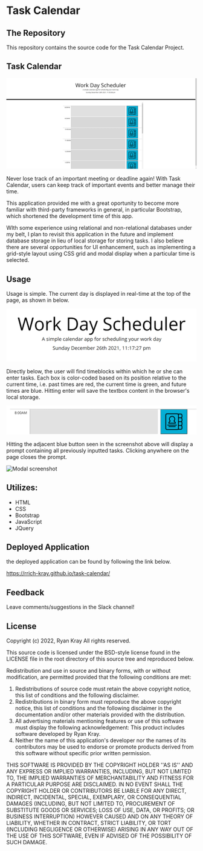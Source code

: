 # Task Calendar

## The Repository

This repository contains the source code for the Task Calendar Project.

## Task Calendar

![Task Calendar Screenshot](./assets/images/screen1.png)

Never lose track of an important meeting or deadline again! With Task Calendar, users can keep track of important events and better manage their time.

This application provided me with a great oportunity to become more familiar with third-party frameworks in general, in particular Bootstrap, which shortened the development time of this app.

WIth some experience using relational and non-relational databases under my belt, I plan to revisit this application in the future and implement database storage in lieu of local storage for storing tasks. I also believe there are several opportunities for UI enhancement, such as implementing a grid-style layout using CSS grid and modal display when a particular time is selected.

## Usage

Usage is simple. The current day is displayed in real-time at the top of the page, as shown in below.

![Moment.js Date Screenshot](./assets/images/screen2.png)

Directly below, the user will find timeblocks within which he or she can enter tasks. Each box is color-coded based on its position relative to the current time, i.e. past times are red, the current time is green, and future times are blue. Hitting enter will save the textbox content in the browser's local storage.

![Time Block Screenshot](./assets/images/screen3.png)

Hitting the adjacent blue button seen in the screenshot above will display a prompt containing all previously inputted tasks. Clicking anywhere on the page closes the prompt.

![Modal screenshot](./assets/images/screen4.png)

## Utilizes:

- HTML
- CSS
- Bootstrap
- JavaScript
- JQuery

## Deployed Application

the deployed application can be found by following the link below.

https://rrich-kray.github.io/task-calendar/

## Feedback

Leave comments/suggestions in the Slack channel!

## License

Copyright (c) 2022, Ryan Kray
All rights reserved.

This source code is licensed under the BSD-style license found in the LICENSE file in the root directory of this source tree and reproduced below.

Redistribution and use in source and binary forms, with or without modification, are permitted provided that the following conditions are met:

1. Redistributions of source code must retain the above copyright notice, this list of conditions and the following disclaimer.
2. Redistributions in binary form must reproduce the above copyright notice, this list of conditions and the following disclaimer in the documentation and/or other materials provided with the distribution.
3. All advertising materials mentioning features or use of this software must display the following acknowledgement: This product includes software developed by Ryan Kray.
4. Neither the name of this application's developer nor the names of its contributors may be used to endorse or promote products derived from this software without specific prior written permission.

THIS SOFTWARE IS PROVIDED BY THE COPYRIGHT HOLDER ''AS IS'' AND ANY EXPRESS OR IMPLIED WARRANTIES, INCLUDING, BUT NOT LIMITED TO, THE IMPLIED WARRANTIES OF MERCHANTABILITY AND FITNESS FOR A PARTICULAR PURPOSE ARE DISCLAIMED. IN NO EVENT SHALL THE COPYRIGHT HOLDER OR CONTRIBUTORS BE LIABLE FOR ANY DIRECT, INDIRECT, INCIDENTAL, SPECIAL, EXEMPLARY, OR CONSEQUENTIAL DAMAGES (INCLUDING, BUT NOT LIMITED TO, PROCUREMENT OF SUBSTITUTE GOODS OR SERVICES; LOSS OF USE, DATA, OR PROFITS; OR BUSINESS INTERRUPTION) HOWEVER CAUSED AND ON ANY THEORY OF LIABILITY, WHETHER IN CONTRACT, STRICT LIABILITY, OR TORT (INCLUDING NEGLIGENCE OR OTHERWISE) ARISING IN ANY WAY OUT OF THE USE OF THIS SOFTWARE, EVEN IF ADVISED OF THE POSSIBILITY OF SUCH DAMAGE.
